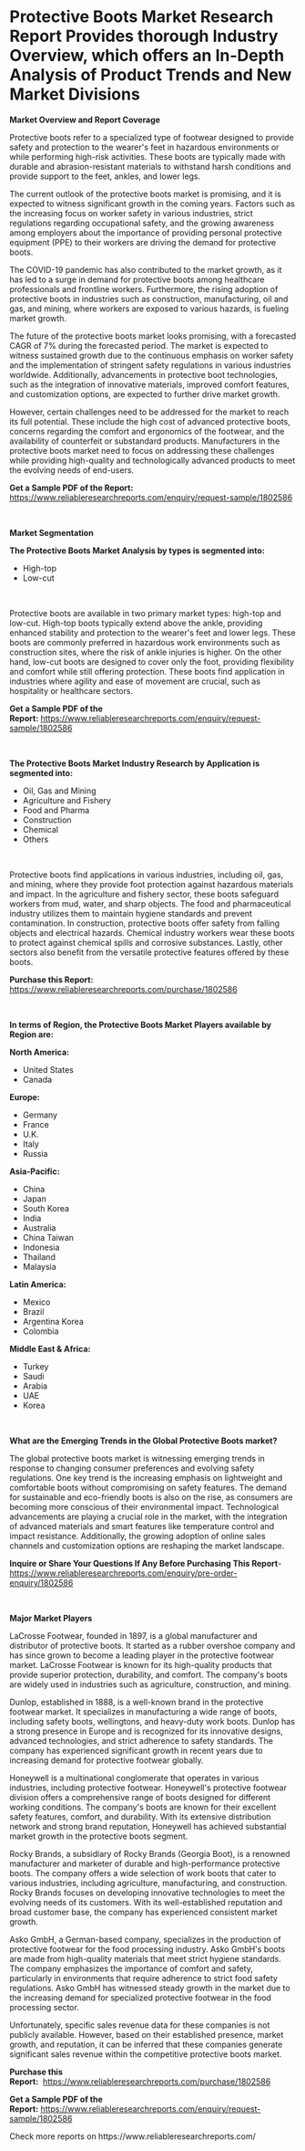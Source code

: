 <p><h1>Protective Boots Market Research Report Provides thorough Industry Overview, which offers an In-Depth Analysis of Product Trends and New Market Divisions</h1></p><p><strong>Market Overview and Report Coverage</strong></p>
<p><p>Protective boots refer to a specialized type of footwear designed to provide safety and protection to the wearer's feet in hazardous environments or while performing high-risk activities. These boots are typically made with durable and abrasion-resistant materials to withstand harsh conditions and provide support to the feet, ankles, and lower legs.</p><p>The current outlook of the protective boots market is promising, and it is expected to witness significant growth in the coming years. Factors such as the increasing focus on worker safety in various industries, strict regulations regarding occupational safety, and the growing awareness among employers about the importance of providing personal protective equipment (PPE) to their workers are driving the demand for protective boots.</p><p>The COVID-19 pandemic has also contributed to the market growth, as it has led to a surge in demand for protective boots among healthcare professionals and frontline workers. Furthermore, the rising adoption of protective boots in industries such as construction, manufacturing, oil and gas, and mining, where workers are exposed to various hazards, is fueling market growth.</p><p>The future of the protective boots market looks promising, with a forecasted CAGR of 7% during the forecasted period. The market is expected to witness sustained growth due to the continuous emphasis on worker safety and the implementation of stringent safety regulations in various industries worldwide. Additionally, advancements in protective boot technologies, such as the integration of innovative materials, improved comfort features, and customization options, are expected to further drive market growth.</p><p>However, certain challenges need to be addressed for the market to reach its full potential. These include the high cost of advanced protective boots, concerns regarding the comfort and ergonomics of the footwear, and the availability of counterfeit or substandard products. Manufacturers in the protective boots market need to focus on addressing these challenges while providing high-quality and technologically advanced products to meet the evolving needs of end-users.</p></p>
<p><strong>Get a Sample PDF of the Report:</strong> <a href="https://www.reliableresearchreports.com/enquiry/request-sample/1802586">https://www.reliableresearchreports.com/enquiry/request-sample/1802586</a></p>
<p>&nbsp;</p>
<p><strong>Market Segmentation</strong></p>
<p><strong>The Protective Boots Market Analysis by types is segmented into:</strong></p>
<p><ul><li>High-top</li><li>Low-cut</li></ul></p>
<p>&nbsp;</p>
<p><p>Protective boots are available in two primary market types: high-top and low-cut. High-top boots typically extend above the ankle, providing enhanced stability and protection to the wearer's feet and lower legs. These boots are commonly preferred in hazardous work environments such as construction sites, where the risk of ankle injuries is higher. On the other hand, low-cut boots are designed to cover only the foot, providing flexibility and comfort while still offering protection. These boots find application in industries where agility and ease of movement are crucial, such as hospitality or healthcare sectors.</p></p>
<p><strong>Get a Sample PDF of the Report:</strong>&nbsp;<a href="https://www.reliableresearchreports.com/enquiry/request-sample/1802586">https://www.reliableresearchreports.com/enquiry/request-sample/1802586</a></p>
<p>&nbsp;</p>
<p><strong>The Protective Boots Market Industry Research by Application is segmented into:</strong></p>
<p><ul><li>Oil, Gas and Mining</li><li>Agriculture and Fishery</li><li>Food and Pharma</li><li>Construction</li><li>Chemical</li><li>Others</li></ul></p>
<p>&nbsp;</p>
<p><p>Protective boots find applications in various industries, including oil, gas, and mining, where they provide foot protection against hazardous materials and impact. In the agriculture and fishery sector, these boots safeguard workers from mud, water, and sharp objects. The food and pharmaceutical industry utilizes them to maintain hygiene standards and prevent contamination. In construction, protective boots offer safety from falling objects and electrical hazards. Chemical industry workers wear these boots to protect against chemical spills and corrosive substances. Lastly, other sectors also benefit from the versatile protective features offered by these boots.</p></p>
<p><strong>Purchase this Report:</strong>&nbsp; <a href="https://www.reliableresearchreports.com/purchase/1802586">https://www.reliableresearchreports.com/purchase/1802586</a></p>
<p>&nbsp;</p>
<p><strong>In terms of Region, the Protective Boots Market Players available by Region are:</strong></p>
<p>
    <p> <strong> North America: </strong>
        <ul>
            <li>United States</li>
            <li>Canada</li>
        </ul>
        </p> 
    <p> <strong> Europe: </strong>
        <ul>
            <li>Germany</li>
            <li>France</li>
            <li>U.K.</li>
            <li>Italy</li>
            <li>Russia</li>
        </ul>
        </p> 
    <p> <strong> Asia-Pacific: </strong>
        <ul>
            <li>China</li>
            <li>Japan</li>
            <li>South Korea</li>
            <li>India</li>
            <li>Australia</li>
            <li>China Taiwan</li>
            <li>Indonesia</li>
            <li>Thailand</li>
            <li>Malaysia</li>
        </ul>
        </p> 
    <p> <strong> Latin America: </strong>
        <ul>
            <li>Mexico</li>
            <li>Brazil</li>
            <li>Argentina Korea</li>
            <li>Colombia</li>
        </ul>
        </p> 
    <p> <strong> Middle East & Africa: </strong>
        <ul>
            <li>Turkey</li>
            <li>Saudi</li>
            <li>Arabia</li>
            <li>UAE</li>
            <li>Korea</li>
        </ul>
    </p>
    </p>
<p>&nbsp;</p>
<p><strong>What are the Emerging Trends in the Global Protective Boots market?</strong></p>
<p><p>The global protective boots market is witnessing emerging trends in response to changing consumer preferences and evolving safety regulations. One key trend is the increasing emphasis on lightweight and comfortable boots without compromising on safety features. The demand for sustainable and eco-friendly boots is also on the rise, as consumers are becoming more conscious of their environmental impact. Technological advancements are playing a crucial role in the market, with the integration of advanced materials and smart features like temperature control and impact resistance. Additionally, the growing adoption of online sales channels and customization options are reshaping the market landscape.</p></p>
<p><strong>Inquire or Share Your Questions If Any Before Purchasing This Report</strong>- <a href="https://www.reliableresearchreports.com/enquiry/pre-order-enquiry/1802586">https://www.reliableresearchreports.com/enquiry/pre-order-enquiry/1802586</a></p>
<p>&nbsp;</p>
<p><strong>Major Market Players</strong></p>
<p><p>LaCrosse Footwear, founded in 1897, is a global manufacturer and distributor of protective boots. It started as a rubber overshoe company and has since grown to become a leading player in the protective footwear market. LaCrosse Footwear is known for its high-quality products that provide superior protection, durability, and comfort. The company's boots are widely used in industries such as agriculture, construction, and mining.</p><p>Dunlop, established in 1888, is a well-known brand in the protective footwear market. It specializes in manufacturing a wide range of boots, including safety boots, wellingtons, and heavy-duty work boots. Dunlop has a strong presence in Europe and is recognized for its innovative designs, advanced technologies, and strict adherence to safety standards. The company has experienced significant growth in recent years due to increasing demand for protective footwear globally.</p><p>Honeywell is a multinational conglomerate that operates in various industries, including protective footwear. Honeywell's protective footwear division offers a comprehensive range of boots designed for different working conditions. The company's boots are known for their excellent safety features, comfort, and durability. With its extensive distribution network and strong brand reputation, Honeywell has achieved substantial market growth in the protective boots segment.</p><p>Rocky Brands, a subsidiary of Rocky Brands (Georgia Boot), is a renowned manufacturer and marketer of durable and high-performance protective boots. The company offers a wide selection of work boots that cater to various industries, including agriculture, manufacturing, and construction. Rocky Brands focuses on developing innovative technologies to meet the evolving needs of its customers. With its well-established reputation and broad customer base, the company has experienced consistent market growth.</p><p>Asko GmbH, a German-based company, specializes in the production of protective footwear for the food processing industry. Asko GmbH's boots are made from high-quality materials that meet strict hygiene standards. The company emphasizes the importance of comfort and safety, particularly in environments that require adherence to strict food safety regulations. Asko GmbH has witnessed steady growth in the market due to the increasing demand for specialized protective footwear in the food processing sector.</p><p>Unfortunately, specific sales revenue data for these companies is not publicly available. However, based on their established presence, market growth, and reputation, it can be inferred that these companies generate significant sales revenue within the competitive protective boots market.</p></p>
<p><strong>Purchase this Report:</strong>&nbsp;&nbsp;<a href="https://www.reliableresearchreports.com/purchase/1802586">https://www.reliableresearchreports.com/purchase/1802586</a></p>
<p></p>
<p><strong>Get a Sample PDF of the Report:</strong>&nbsp;<a href="https://www.reliableresearchreports.com/enquiry/request-sample/1802586">https://www.reliableresearchreports.com/enquiry/request-sample/1802586</a></p>
<p>Check more reports on https://www.reliableresearchreports.com/</p>